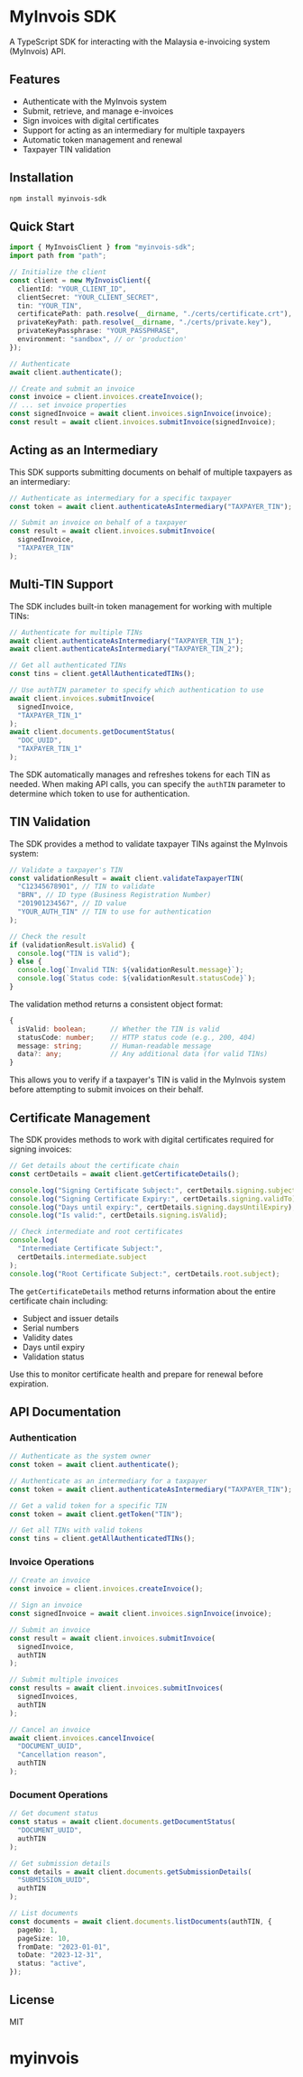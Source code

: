 # MyInvois SDK

A TypeScript SDK for interacting with the Malaysia e-invoicing system (MyInvois) API.

## Features

- Authenticate with the MyInvois system
- Submit, retrieve, and manage e-invoices
- Sign invoices with digital certificates
- Support for acting as an intermediary for multiple taxpayers
- Automatic token management and renewal
- Taxpayer TIN validation

## Installation

```bash
npm install myinvois-sdk
```

## Quick Start

```typescript
import { MyInvoisClient } from "myinvois-sdk";
import path from "path";

// Initialize the client
const client = new MyInvoisClient({
  clientId: "YOUR_CLIENT_ID",
  clientSecret: "YOUR_CLIENT_SECRET",
  tin: "YOUR_TIN",
  certificatePath: path.resolve(__dirname, "./certs/certificate.crt"),
  privateKeyPath: path.resolve(__dirname, "./certs/private.key"),
  privateKeyPassphrase: "YOUR_PASSPHRASE",
  environment: "sandbox", // or 'production'
});

// Authenticate
await client.authenticate();

// Create and submit an invoice
const invoice = client.invoices.createInvoice();
// ... set invoice properties
const signedInvoice = await client.invoices.signInvoice(invoice);
const result = await client.invoices.submitInvoice(signedInvoice);
```

## Acting as an Intermediary

This SDK supports submitting documents on behalf of multiple taxpayers as an intermediary:

```typescript
// Authenticate as intermediary for a specific taxpayer
const token = await client.authenticateAsIntermediary("TAXPAYER_TIN");

// Submit an invoice on behalf of a taxpayer
const result = await client.invoices.submitInvoice(
  signedInvoice,
  "TAXPAYER_TIN"
);
```

## Multi-TIN Support

The SDK includes built-in token management for working with multiple TINs:

```typescript
// Authenticate for multiple TINs
await client.authenticateAsIntermediary("TAXPAYER_TIN_1");
await client.authenticateAsIntermediary("TAXPAYER_TIN_2");

// Get all authenticated TINs
const tins = client.getAllAuthenticatedTINs();

// Use authTIN parameter to specify which authentication to use
await client.invoices.submitInvoice(
  signedInvoice,
  "TAXPAYER_TIN_1"
);
await client.documents.getDocumentStatus(
  "DOC_UUID",
  "TAXPAYER_TIN_1"
);
```

The SDK automatically manages and refreshes tokens for each TIN as needed. When making API calls, you can specify the `authTIN` parameter to determine which token to use for authentication.

## TIN Validation

The SDK provides a method to validate taxpayer TINs against the MyInvois system:

```typescript
// Validate a taxpayer's TIN
const validationResult = await client.validateTaxpayerTIN(
  "C12345678901", // TIN to validate
  "BRN", // ID type (Business Registration Number)
  "201901234567", // ID value
  "YOUR_AUTH_TIN" // TIN to use for authentication
);

// Check the result
if (validationResult.isValid) {
  console.log("TIN is valid");
} else {
  console.log(`Invalid TIN: ${validationResult.message}`);
  console.log(`Status code: ${validationResult.statusCode}`);
}
```

The validation method returns a consistent object format:

```typescript
{
  isValid: boolean;      // Whether the TIN is valid
  statusCode: number;    // HTTP status code (e.g., 200, 404)
  message: string;       // Human-readable message
  data?: any;            // Any additional data (for valid TINs)
}
```

This allows you to verify if a taxpayer's TIN is valid in the MyInvois system before attempting to submit invoices on their behalf.

## Certificate Management

The SDK provides methods to work with digital certificates required for signing invoices:

```typescript
// Get details about the certificate chain
const certDetails = await client.getCertificateDetails();

console.log("Signing Certificate Subject:", certDetails.signing.subject);
console.log("Signing Certificate Expiry:", certDetails.signing.validTo);
console.log("Days until expiry:", certDetails.signing.daysUntilExpiry);
console.log("Is valid:", certDetails.signing.isValid);

// Check intermediate and root certificates
console.log(
  "Intermediate Certificate Subject:",
  certDetails.intermediate.subject
);
console.log("Root Certificate Subject:", certDetails.root.subject);
```

The `getCertificateDetails` method returns information about the entire certificate chain including:

- Subject and issuer details
- Serial numbers
- Validity dates
- Days until expiry
- Validation status

Use this to monitor certificate health and prepare for renewal before expiration.

## API Documentation

### Authentication

```typescript
// Authenticate as the system owner
const token = await client.authenticate();

// Authenticate as an intermediary for a taxpayer
const token = await client.authenticateAsIntermediary("TAXPAYER_TIN");

// Get a valid token for a specific TIN
const token = await client.getToken("TIN");

// Get all TINs with valid tokens
const tins = client.getAllAuthenticatedTINs();
```

### Invoice Operations

```typescript
// Create an invoice
const invoice = client.invoices.createInvoice();

// Sign an invoice
const signedInvoice = await client.invoices.signInvoice(invoice);

// Submit an invoice
const result = await client.invoices.submitInvoice(
  signedInvoice,
  authTIN
);

// Submit multiple invoices
const results = await client.invoices.submitInvoices(
  signedInvoices,
  authTIN
);

// Cancel an invoice
await client.invoices.cancelInvoice(
  "DOCUMENT_UUID",
  "Cancellation reason",
  authTIN
);
```

### Document Operations

```typescript
// Get document status
const status = await client.documents.getDocumentStatus(
  "DOCUMENT_UUID",
  authTIN
);

// Get submission details
const details = await client.documents.getSubmissionDetails(
  "SUBMISSION_UUID",
  authTIN
);

// List documents
const documents = await client.documents.listDocuments(authTIN, {
  pageNo: 1,
  pageSize: 10,
  fromDate: "2023-01-01",
  toDate: "2023-12-31",
  status: "active",
});
```

## License

MIT
# myinvois

